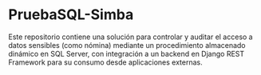 # PruebaSQL-Simba
Este repositorio contiene una solución para controlar y auditar el acceso a datos sensibles (como nómina) mediante un procedimiento almacenado dinámico en SQL Server, con integración a un backend en Django REST Framework para su consumo desde aplicaciones externas.
